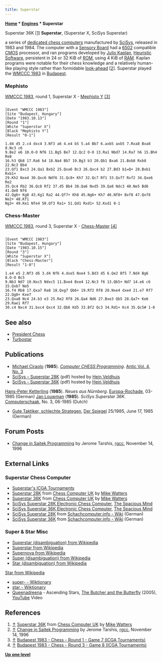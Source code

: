 ```yaml
---
title: Superstar
---
```

**[Home](Home "Home") \* [Engines](Engines "Engines") \* Superstar**



 [](http://www.chesscomputeruk.com/html/superstar_36k.html) Superstar 36K <a id="cite-note-1" href="#cite-ref-1">[1]</a> 
**Superstar**, (Superstar X, SciSys Superstar)  

a series of [dedicated chess computers](Dedicated_Chess_Computers "Dedicated Chess Computers") manufactured by [SciSys](Saitek "Saitek"), released in 1983 and 1984. The computer with a [Sensory Board](Sensory_Board "Sensory Board") had a [6502](6502 "6502") compatible [CMOS](https://en.wikipedia.org/wiki/CMOS) processor, and ran programs developed by [Julio Kaplan](Julio_Kaplan "Julio Kaplan"), [Heuristic Software](Heuristic_Software "Heuristic Software"), persistent in 24 or 32 KiB of [ROM](Memory#ROM "Memory"), using 4 KiB of [RAM](Memory#RAM "Memory"). Kaplan programs were notable for their chess knowledge and a relatively human-like playing style rather than formidable [look-ahead](Search "Search") <a id="cite-note-2" href="#cite-ref-2">[2]</a>. Superstar played the [WMCCC 1983](WMCCC_1983 "WMCCC 1983") in [Budapest](https://en.wikipedia.org/wiki/Budapest). 



### Mephisto


[WMCCC 1983](WMCCC_1983 "WMCCC 1983"), round 1, Superstar X - [Mephisto Y](Mephisto_(H) "Mephisto (H)") <a id="cite-note-3" href="#cite-ref-3">[3]</a>




```

[Event "WMCCC 1983"]
[Site "Budapest, Hungary"]
[Date "1983.10.13"]
[Round "1"]
[White "Superstar X"]
[Black "Mephisto Y"]
[Result "0-1"]

1.d4 d5 2.c4 dxc4 3.Nf3 a6 4.e4 b5 5.a4 Bb7 6.axb5 axb5 7.Rxa8 Bxa8 8.Nc3 c6 
9.Be2 e6 10.O-O Nf6 11.Bg5 Be7 12.Qc2 O-O 13.Ra1 Nbd7 14.Ra7 h6 15.Bh4 Re8 
16.h3 Qb8 17.Ra6 b4 18.Na4 Bb7 19.Bg3 b3 20.Qb1 Bxa6 21.Bxb8 Rxb8 22.Nc3 Bb4 
23.Qf1 Bxc3 24.Qa1 Bxb2 25.Qxa6 Bc3 26.Qxc4 b2 27.Bd3 b1=Q+ 28.Bxb1 Rxb1+ 
29.Kh2 Nxe4 30.Qxc6 Ndf6 31.Qc8+ Kh7 32.Qc7 Rf1 33.Qxf7 Rxf2 34.Qxe6 Re2 
35.Qc4 Rb2 36.Qc8 Rf2 37.d5 Bb4 38.Qa6 Nxd5 39.Qa8 Ndc3 40.Ne5 Bd6 41.Qe8 Nf6 
42.Qg6+ Kg8 43.Kg1 Ra2 44.Qf7+ Kh8 45.Ng6+ Kh7 46.Nf8+ Bxf8 47.Qxf8 Ne2+ 48.Kf1 
Ng3+ 49.Ke1 Nfe4 50.Qf3 Ra1+ 51.Qd1 Rxd1+ 52.Kxd1 0-1 

```

### Chess-Master


[WMCCC 1983](WMCCC_1983 "WMCCC 1983"), round 3, Superstar X - [Chess-Master](Chess-Master "Chess-Master") <a id="cite-note-4" href="#cite-ref-4">[4]</a>




```

[Event "WMCCC 1983"]
[Site "Budapest, Hungary"]
[Date "1983.10.15"]
[Round "3"]
[White "Superstar X"]
[Black "Chess-Master"]
[Result "1-0"]

1.e4 e5 2.Nf3 d6 3.d4 Nf6 4.dxe5 Nxe4 5.Bd3 d5 6.Qe2 Bf5 7.Nd4 Bg6 8.O-O Bc5
9.Nb3 Nd7 10.Nxc5 Ndxc5 11.Bxe4 Bxe4 12.Nc3 f6 13.Qb5+ Nd7 14.e6 c6 15.Qxb7 Ne5 
16.f4 Rb8 17.Qxa7 Ra8 18.Qxg7 Qb6+ 19.Rf2 Rf8 20.Nxe4 dxe4 21.e7 Rf7 22.Qg8+ Kxe7 
23.Qxa8 Nc4 24.b3 e3 25.Re2 Rf8 26.Qa4 Nd6 27.Bxe3 Qb5 28.Qa7+ Ke6 29.Rae1 Rf7 
30.c4 Nxc4 31.bxc4 Qxc4 32.Qb6 Kd5 33.Bf2 Qc3 34.Rd1+ Kc4 35.Qc5# 1-0 

```

## See also


* [President Chess](President_Chess "President Chess")
* [Turbostar](Turbostar "Turbostar")


## Publications


* [Michael Ciraolo](http://www.atarimagazines.com/index/index.php?author=Michael+Ciraolo&mag=antic) (**1985**). *[Computer CHESS Programming](http://www.atarimagazines.com/v4n3/ComputerChess.html)*. [Antic Vol. 4, No. 3](http://www.atarimagazines.com/index/index.php?issue=v4n3)
* [SciSys – Superstar 28K](http://www.schaakcomputers.nl/hein_veldhuis/database/files/12-1983%20%5BC-6151%5D%20SciSys%20-%20Superstar%2028K.pdf) (pdf) hosted by [Hein Veldhuis](Hein_Veldhuis "Hein Veldhuis")
* [SciSys - Superstar 36K](http://www.schaakcomputers.nl/hein_veldhuis/database/files/03-1985%20%5BD-0176%5D%20SciSys%20-%20Superstar%2036K.pdf) (pdf) hosted by [Hein Veldhuis](Hein_Veldhuis "Hein Veldhuis")


 [Hans-Peter Ketterling](index.php?title=Hans-Peter_Ketterling&action=edit&redlink=1 "Hans-Peter Ketterling (page does not exist)") (**1985**). *Neues aus Nürnberg*. [Europa-Rochade](http://de.wikipedia.org/wiki/Rochade_Europa), 03-1985 (German)
 [Jan Louwman](Jan_Louwman "Jan Louwman") (**1985**). *SciSys Superstar 36K*. [Computerschaak](Computerschaak "Computerschaak"), No. 3, 06-1985 (Dutch)
* [Gute Taktiker, schlechte Strategen](http://www.spiegel.de/spiegel/print/d-13514808.html), [Der Spiegel](https://en.wikipedia.org/wiki/Der_Spiegel) 25/1985, June 17, 1985 (German)


## Forum Posts


* [Change in Saitek Programming](http://groups.google.com/group/rec.games.chess.computer/browse_frm/thread/f09918d6e1aa0ee6) by Jerome Tarshis, [rgcc](Computer_Chess_Forums "Computer Chess Forums"), November 14, 1996


## External Links


### Superstar Chess Computer


* [Superstar's ICGA Tournaments](https://www.game-ai-forum.org/icga-tournaments/program.php?id=479)
* [Superstar 28K](http://www.chesscomputeruk.com/html/superstar_28k.html) from [Chess Computer UK](http://www.chesscomputeruk.com/index.html) by [Mike Watters](Mike_Watters "Mike Watters")
* [Superstar 36K](http://www.chesscomputeruk.com/html/superstar_36k.html) from [Chess Computer UK](http://www.chesscomputeruk.com/index.html) by [Mike Watters](Mike_Watters "Mike Watters")
* [SciSys Superstar 28K Electronic Chess Computer](http://www.spacious-mind.com/html/superstar_28k.html), [The Spacious Mind](The_Spacious_Mind "The Spacious Mind")
* [SciSys Superstar 36K Electronic Chess Computer](http://www.spacious-mind.com/html/superstar_36k.html), [The Spacious Mind](The_Spacious_Mind "The Spacious Mind")
* [SciSys Superstar 28K](http://www.schach-computer.info/wiki/index.php/SciSys_Superstar_28K) from [Schachcomputer.info - Wiki](http://www.schach-computer.info/wiki/index.php/Hauptseite_En) (German)
* [SciSys Superstar 36K](http://www.schach-computer.info/wiki/index.php/SciSys_Superstar_36K) from [Schachcomputer.info - Wiki](http://www.schach-computer.info/wiki/index.php/Hauptseite_En) (German)


### Super & Star Misc


* [Superstar (disambiguation) from Wikipedia](https://en.wikipedia.org/wiki/Superstar_%28disambiguation%29)
* [Superstar from Wikipedia](https://en.wikipedia.org/wiki/Superstar)
* [Supernova from Wikipedia](https://en.wikipedia.org/wiki/Supernova)
* [Super (disambiguation) from Wikipedia](https://en.wikipedia.org/wiki/Super)
* [Star (disambiguation) from Wikipedia](https://en.wikipedia.org/wiki/Star_%28disambiguation%29)


 [Star from Wikipedia](https://en.wikipedia.org/wiki/Star)
* [super- - Wiktionary](https://en.wiktionary.org/wiki/super-)
* [star - Wiktionary](https://en.wiktionary.org/wiki/star)
* [Queenadreena](Category:Queenadreena "Category:Queenadreena") - Ascending Stars, [The Butcher and the Butterfly](https://en.wikipedia.org/wiki/The_Butcher_and_the_Butterfly) (2005), [YouTube](https://en.wikipedia.org/wiki/YouTube) Video


 
## References


1. <a id="cite-ref-1" href="#cite-note-1">↑</a> [Superstar 36K](http://www.chesscomputeruk.com/html/superstar_36k.html) from [Chess Computer UK](http://www.chesscomputeruk.com/index.html) by [Mike Watters](Mike_Watters "Mike Watters")
2. <a id="cite-ref-2" href="#cite-note-2">↑</a> [Change in Saitek Programming](http://groups.google.com/group/rec.games.chess.computer/browse_frm/thread/f09918d6e1aa0ee6) by Jerome Tarshis, [rgcc](Computer_Chess_Forums "Computer Chess Forums"), November 14, 1996
3. <a id="cite-ref-3" href="#cite-note-3">↑</a> [Budapest 1983 - Chess - Round 1 - Game 7 (ICGA Tournaments)](https://www.game-ai-forum.org/icga-tournaments/round.php?tournament=66&round=1&id=7)
4. <a id="cite-ref-4" href="#cite-note-4">↑</a> [Budapest 1983 - Chess - Round 3 - Game 8 (ICGA Tournaments)](https://www.game-ai-forum.org/icga-tournaments/round.php?tournament=66&round=3&id=8)

**[Up one level](Engines "Engines")**







 
